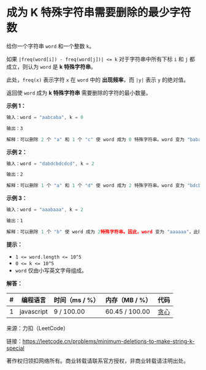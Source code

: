 # 成为 K 特殊字符串需要删除的最少字符数

给你一个字符串 `word` 和一个整数 `k`。

如果 `|freq(word[i]) - freq(word[j])| <= k` 对于字符串中所有下标 `i` 和 `j` 都成立，则认为 `word` 是 **k 特殊字符串**。

此处，`freq(x)` 表示字符 `x` 在 `word` 中的 **出现频率**，而 `|y|` 表示 `y` 的绝对值。

返回使 `word` 成为 **k 特殊字符串** 需要删除的字符的最小数量。

**示例 1：**

``` javascript
输入：word = "aabcaba", k = 0

输出：3

解释：可以删除 2 个 "a" 和 1 个 "c" 使 word 成为 0 特殊字符串。word 变为 "baba"，此时 freq('a') == freq('b') == 2。
```

**示例 2：**

``` javascript
输入：word = "dabdcbdcdcd", k = 2

输出：2

解释：可以删除 1 个 "a" 和 1 个 "d" 使 word 成为 2 特殊字符串。word 变为 "bdcbdcdcd"，此时 freq('b') == 2，freq('c') == 3，freq('d') == 4。
```

**示例 3：**

``` javascript
输入：word = "aaabaaa", k = 2

输出：1

解释：可以删除 1 个 "b" 使 word 成为 2特殊字符串。因此，word 变为 "aaaaaa"，此时每个字母的频率都是 6。
```

**提示：**

- `1 <= word.length <= 10^5`
- `0 <= k <= 10^5`
- `word` 仅由小写英文字母组成。

**解答：**

**#**|**编程语言**|**时间（ms / %）**|**内存（MB / %）**|**代码**
------|----------|-----------------|----------------|--------
1|javascript|9 / 100.00|60.45 / 100.00|[贪心](./javascript/ac_v1.js)

来源：力扣（LeetCode）

链接：https://leetcode.cn/problems/minimum-deletions-to-make-string-k-special

著作权归领扣网络所有。商业转载请联系官方授权，非商业转载请注明出处。
